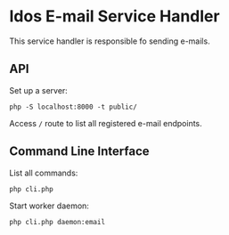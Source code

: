 # Idos E-mail Service Handler
This service handler is responsible fo sending e-mails.

## API
Set up a server:

`php -S localhost:8000 -t public/`

Access `/` route to list all registered e-mail endpoints.


## Command Line Interface

List all commands:

`php cli.php` 


Start worker daemon:

`php cli.php daemon:email`